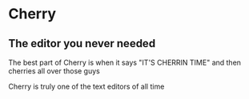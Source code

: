 # Cherry
## The editor you never needed

The best part of Cherry is when it says "IT'S CHERRIN TIME" and then cherries all over those guys

Cherry is truly one of the text editors of all time
